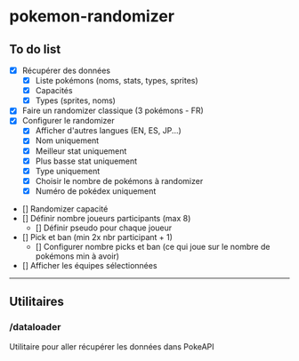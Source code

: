 # pokemon-randomizer


## To do list
- [x] Récupérer des données
  - [x] Liste pokémons (noms, stats, types, sprites)
  - [x] Capacités
  - [x] Types (sprites, noms)
- [x] Faire un randomizer classique (3 pokémons - FR)
- [x] Configurer le randomizer
  - [x] Afficher d'autres langues (EN, ES, JP...)
  - [x] Nom uniquement
  - [x] Meilleur stat uniquement
  - [x] Plus basse stat uniquement
  - [x] Type uniquement
  - [x] Choisir le nombre de pokémons à randomizer
  - [x] Numéro de pokédex uniquement
- [] Randomizer capacité
- [] Définir nombre joueurs participants (max 8)
  - [] Définir pseudo pour chaque joueur
- [] Pick et ban (min 2x nbr participant + 1)
  - [] Configurer nombre picks et ban (ce qui joue sur le nombre de pokémons min à avoir)
- [] Afficher les équipes sélectionnées

---

## Utilitaires
### /dataloader
Utilitaire pour aller récupérer les données dans PokeAPI